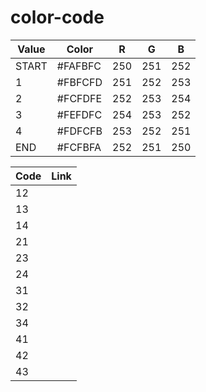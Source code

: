 # color-code

| Value | Color   | R   | G   | B   |
| ----- | ------- | --- | --- | --- |
| START | #FAFBFC | 250 | 251 | 252 |
| 1     | #FBFCFD | 251 | 252 | 253 |
| 2     | #FCFDFE | 252 | 253 | 254 |
| 3     | #FEFDFC | 254 | 253 | 252 |
| 4     | #FDFCFB | 253 | 252 | 251 |
| END   | #FCFBFA | 252 | 251 | 250 |


| Code | Link |
| ---- | ---- |
| 12   | [](images/code-12.png)
| 13   |
| 14   |
| 21   |
| 23   |
| 24   |
| 31   |
| 32   |
| 34   |
| 41   |
| 42   |
| 43   |
